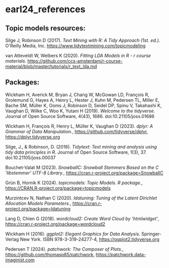 # earl24_references
## Topic models resources:
Silge J, Robinson D (2017). *Text Mining with R: A Tidy Approach (1st. ed.)*. O'Reilly Media, Inc. https://www.tidytextmining.com/topicmodeling

van Atteveldt W, Welbers K (2020). *Fitting LDA Models in R - r course materials*. https://github.com/ccs-amsterdam/r-course-material/blob/master/tutorials/r_text_lda.md

## Packages:
Wickham H, Averick M, Bryan J, Chang W, McGowan LD, François R, Grolemund G, Hayes A, Henry L, Hester J, Kuhn M, Pedersen TL, Miller E, Bache SM, Müller K, Ooms J, Robinson D, Seidel DP, Spinu V, Takahashi K, Vaughan D, Wilke C, Woo K, Yutani H (2019). *Welcome to the tidyverse.* Journal of Open Source Software, 4(43), 1686. doi:10.21105/joss.01686

Wickham H, François R, Henry L, Müller K, Vaughan D (2023). *dplyr: A Grammar of Data Manipulation.*, https://github.com/tidyverse/dplyr, https://dplyr.tidyverse.org

Silge, J., & Robinson, D. (2016). *Tidytext: Text mining and analysis using tidy data principles in R.* Journal of Open Source Software, 1(3), 37. doi:10.21105/joss.00037

Bouchet-Valat M (2023). *SnowballC: Snowball Stemmers Based on the C 'libstemmer' UTF-8 Library.*, https://cran.r-project.org/package=SnowballC

Grün B, Hornik K (2024). *topicmodels: Topic Models. R package.*, https://CRAN.R-project.org/package=topicmodels

Murzintcev N, Nathan C (2020). *ldatuning: Tuning of the Latent Dirichlet Allocation Models Parameters.*, https://cran.r-project.org/package=ldatuning

Lang D, Chien G (2018). *wordcloud2: Create Word Cloud by 'htmlwidget'*, https://cran.r-project.org/package=wordcloud2

Wickham H (2016). *ggplot2: Elegant Graphics for Data Analysis.* Springer-Verlag New York. ISBN 978-3-319-24277-4, https://ggplot2.tidyverse.org

Pedersen T (2024). *patchwork: The Composer of Plots.*, https://github.com/thomasp85/patchwork, https://patchwork.data-imaginist.com
